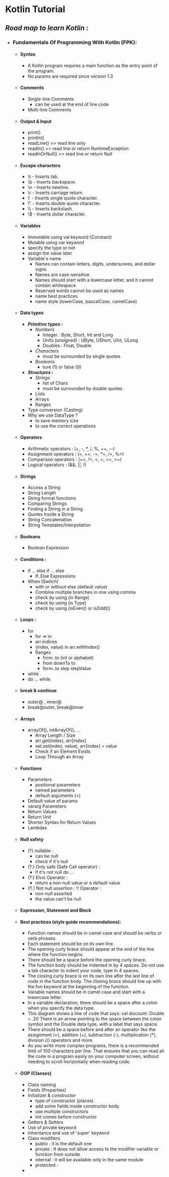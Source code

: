 # **Kotlin Tutorial**

## **_Road map to learn_ _Kotlin_** :

- ### **Fundamentals Of Programming With Kotlin (FPK)**:

  - #### Syntax

    - A Kotlin program requires a main function as the entry point of the program.
    - No params are required since version 1.3

  - #### Comments

    - Single-line Comments
      - can be used at the end of line code
    - Multi-line Comments

  - #### Output & Input

    - print()
    - println()
    - readLine() >> read line only
    - readln()   >> read line or return RuntimeException
    - readlnOrNull() >> read line or return Null

  - #### Escape characters

    - \t - Inserts tab.
    - \b - Inserts backspace.
    - \n - Inserts newline.
    - \r - Inserts carriage return.
    - \\' - Inserts single quote character.
    - \\" - Inserts double quote character.
    - \\\ - Inserts backslash.
    - \\$ - Inserts dollar character.

  - #### Variables

    - Immutable using val keyword (Constant)
    - Mutable using var keyword
    - specify the type or not
    - assign the value later
    - Variable's name
      - Names can contain letters, digits, underscores, and dollar signs
      - Names are case-sensitive
      - Names should start with a lowercase letter, and it cannot contain whitespace
      - Reserved words cannot be used as names
      - name best practices
      - name style (lowerCase, pascalCase, camelCase)

  - #### Data types

    - _**Primitive types :**_
      - _Numbers_
        - Integer : Byte, Short, Int and Long
        - Units (unsigned) : UByte, UShort, UInt, ULong
        - Doubles : Float, Double
      - _Characters_
        - must be surrounded by single quotes
      - _Booleans_
        - ture (1) or false (0)
    - **_Structures :_**
      - _Strings_
        - list of Chars
        - must be surrounded by double quotes
      - Lists
      - Arrays
      - Ranges
    - Type conversion (Casting)
    - Why we use DataType ?
      - to save memory size
      - to use the correct operations

  - #### Operators

    - Arithmetic operators : (+, -, \*, /, %, ++, --)
    - Assignment operators : (=, +=, -=, \*=, /=, %=)
    - Comparison operators : (==, !=, <, >, <=, >=)
    - Logical operators : (&&, ||, !)

  - #### Strings

    - Access a String
    - String Length
    - String format functions
    - Comparing Strings
    - Finding a String in a String
    - Quotes Inside a String
    - String Concatenation
    - String Templates/Interpolation

  - #### Booleans

    - Boolean Expression

  - #### Conditions :

    - if ... else if ... else
      - If..Else Expressions
    - When (Switch)
      - with or without else (default value)
      - Combine multiple branches in one using comma
      - check by using (in Range)
      - check by using (is Type)
      - check by using (isEven() or isOdd())

  - #### Loops :

    - for
      - for => in
      - arr.indices
      - (index, value) in arr.withIndex()
      - Ranges
        - from..to (int or alphabet)
        - from downTo to
        - form..to step stepValue
    - while
    - do ... while

  - #### break & continue

    - outer@ , inner@
    - break@outer, break@inner

  - #### Arrays

    - arrayOf(), intArrayOf(), ...
      - Array Length / Size
      - arr.get(index), arr[index]
      - set.set(index, value), arr[index] = value
      - Check if an Element Exists
      - Loop Through an Array

  - #### Functions

    - Parameters
      - positional parameters
      - named parameters
      - default arguments (=)
    - Default value of params
    - vararg Parameters
    - Return Values
    - Return Unit
    - Shorter Syntax for Return Values
    - Lambdas

  - #### Null safety

    - (?) nullable :
      - can be null
      - check if it's null
    - (?.) Only safe (Safe Call operator) :
      - if it's not null do ...
    - (?:) Elvis Operator :
      - return a non-null value or a default value
    - (!!.) Not null assertion : !! Operator :
      - non-null asserted
      - the value can't be null

  - #### Expression, Statement and Block
  - #### Best practices (style guide recommendations):

    - Function names should be in camel case and should be verbs or verb phrases.
    - Each statement should be on its own line.
    - The opening curly brace should appear at the end of the line where the function begins.
    - There should be a space before the opening curly brace.
    - The function body should be indented in by 4 spaces. Do not use a tab character to indent your code, type in 4 spaces.
    - The closing curly brace is on its own line after the last line of code in the function body. The closing brace should line up with the fun keyword at the beginning of the function.
    - Variable names should be in camel case and start with a lowercase letter.
    - In a variable declaration, there should be a space after a colon when you specify the data type.
    - This diagram shows a line of code that says: val discount: Double = .20 There is an arrow pointing to the space between the colon symbol and the Double data type, with a label that says space.
    - There should be a space before and after an operator like the assignment (=), addition (+), subtraction (-), multiplication (\*), division (/) operators and more.
    - As you write more complex programs, there is a recommended limit of 100 characters per line. That ensures that you can read all the code in a program easily on your computer screen, without needing to scroll horizontally when reading code.

  - #### OOP (Classes)
    - Class naming
    - Fields (Properties)
    - Initializer & constructor
      - type of constructor (places)
      - add some fields inside constructor body
      - use multiple constructors
      - init comes before constructor
    - Getters & Setters
    - Use of private keyword
    - Inheritance and use of 'super' keyword
    - Class modifiers
      - public : it is the default one
      - private : It does not allow access to the modifier variable or function from outside
      - internal : it will be available only in the same module
      - protected :
    -
